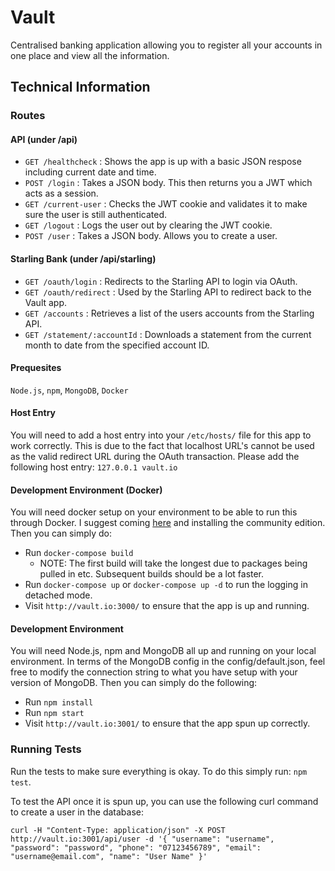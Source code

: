 # Vault
Centralised banking application allowing you to register all your accounts in one place and view all the information.

## Technical Information

### Routes

#### API (under /api)

- `GET /healthcheck` : Shows the app is up with a basic JSON respose including current date and time.
- `POST /login` : Takes a JSON body. This then returns you a JWT which acts as a session.
- `GET /current-user` : Checks the JWT cookie and validates it to make sure the user is still authenticated.
- `GET /logout` : Logs the user out by clearing the JWT cookie.
- `POST /user` : Takes a JSON body. Allows you to create a user.

#### Starling Bank (under /api/starling)

- `GET /oauth/login` : Redirects to the Starling API to login via OAuth.
- `GET /oauth/redirect` : Used by the Starling API to redirect back to the Vault app.
- `GET /accounts` : Retrieves a list of the users accounts from the Starling API.
- `GET /statement/:accountId` : Downloads a statement from the current month to date from the specified account ID.

#### Prequesites
`Node.js`, `npm`, `MongoDB`, `Docker`

#### Host Entry
You will need to add a host entry into your `/etc/hosts/` file for this app to work correctly. This is due to the fact that localhost URL's cannot be used as the valid redirect URL during the OAuth transaction. Please add the following host entry: `127.0.0.1 vault.io`

#### Development Environment (Docker)
You will need docker setup on your environment to be able to run this through Docker. I suggest coming [here](https://hub.docker.com/search/?type=edition&offering=community) and installing the community edition. Then you can simply do:

- Run `docker-compose build`
    - NOTE: The first build will take the longest due to packages being pulled in etc. Subsequent builds should be a lot faster.
- Run `docker-compose up` or `docker-compose up -d` to run the logging in detached mode.
- Visit `http://vault.io:3000/` to ensure that the app is up and running.

#### Development Environment
You will need Node.js, npm and MongoDB all up and running on your local environment. In terms of the MongoDB config in the config/default.json, feel free to modify the connection string to what you have setup with your version of MongoDB. Then you can simply do the following:

- Run `npm install`
- Run `npm start`
- Visit `http://vault.io:3001/` to ensure that the app spun up correctly.

### Running Tests
Run the tests to make sure everything is okay. To do this simply run: `npm test`.

To test the API once it is spun up, you can use the following curl command to create a user in the database:

```curl -H "Content-Type: application/json" -X POST http://vault.io:3001/api/user -d '{ "username": "username", "password": "password", "phone": "07123456789", "email": "username@email.com", "name": "User Name" }'```
